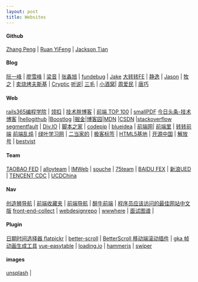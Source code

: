 ```yaml
---
layout: post
title: Websites 
---
```

 
#### Github

[Zhang Peng](https://github.com/dunwu) | [Ruan YiFeng](https://github.com/ruanyf) | [Jackson Tian](https://github.com/JacksonTian)

#### Blog

[阮一峰](http://www.ruanyifeng.com/blog/)  | [廖雪峰](https://www.liaoxuefeng.com/) | [梁音](http://www.cnblogs.com/liangyin/tag/JavaScript/) | [张鑫旭](http://www.zhangxinxu.com/) | [fundebug](https://blog.fundebug.com/) | [Jake](https://jakearchibald.com/)
[大转转FE](http://www.cnblogs.com/zhuanzhuanfe/) | [静逸](http://www.cnblogs.com/liyunhua#top) | [Jason](https://atjason.com/categories/) | [牧之](http://muyunyun.cn/) | [卖烧烤夫斯基](http://www.cnblogs.com/constantince/) | [Cryptic](https://www.jianshu.com/u/4d7dd4c7e51d) 
[听说](https://tasaid.com/)| [三毛](https://jkchao.cn/code) | [小酒窝](https://www.ouyang90.com/)| [周爱民](https://aimingoo.github.io/) | [唐巧](http://blog.devtang.com/)


#### Web 

[rails365编程学院](https://www.rails365.net/) | [领扣](https://leetcode-cn.com/) | [技术胖博客](http://jspang.com/) | [前端 TOP 100](https://www.awesomes.cn/rank?sort=trend) | [smallPDF](https://smallpdf.com/cn/unlock-pdf)
[今日头条-技术博客](https://techblog.toutiao.com/) |[hellogithub](https://hellogithub.com/)   |[Boostlog](https://boostlog.io/)   |[掘金](https://juejin.im/timeline)|[博客园](https://www.cnblogs.com/)|[MDN](https://developer.mozilla.org/zh-CN/) |[CSDN](https://www.csdn.net/?ref=toolbar)     |[stackoverflow](https://stackoverflow.com/) 
[segmentfault](https://segmentfault.com/) | [Div.IO](https://div.io/q#/welcome) | [脚本之家](https://www.jb51.net/)   | [codepip](https://codepip.com/)      | [blueidea](http://bbs.blueidea.com/forum.php) | [前端网](https://www.qdfuns.com/portal.php)| [前端里](http://www.yyyweb.com/)     | [转转前端](http://zzfe.org/#/list) 
[前端乱炖](http://html-js.com/card/29)     | [绿叶学习网](http://www.lvyestudy.com/)  | [二当家的](https://www.erdangjiade.com/)  | [极客标签](http://www.gbtags.com/gb/index.htm)  | [HTML5基地](http://html5.360.cn/)   | [开源中国](https://www.oschina.net/)  | [解放号](https://www.jfh.com/)  | [bestvist](http://www.bestvist.com/h)   

#### Team

[TAOBAO FED](http://taobaofed.org/) | [alloyteam](http://alloyteam.com/) | [IMWeb](http://imweb.io/) | [souche](http://f2e.souche.com/blog/) | [75team](https://75team.com/) | [BAIDU FEX](http://fex.baidu.com/) | [新浪UED](http://ued.sina.com.cn/?cat=6) | [TENCENT CDC](http://cdc.tencent.com/category/books/#search-result) | [UCDChina](http://ucdchina.com/)  

#### Nav 

[创造狮导航](http://chuangzaoshi.com/) | [前端收藏夹](http://collect.w3ctrain.com/) | [前端导航](http://fenav.com/#/p1) | [醉牛前端](http://f2er.club/) | [程序员应该访问的最佳网站中文版](https://github.com/tuteng/Best-websites-a-programmer-should-visit-zh/blob/master/README.md?from=groupmessage&isappinstalled=0#when-you-get-stuck)
[front-end-collect](https://github.com/jikeytang/front-end-collect) | [webdesignrepo](http://webdesignrepo.com/) | [wwwhere](http://wwwhere.io/) | [面试图谱](https://yuchengkai.cn/docs/zh/frontend/) |           

#### Plugin

[日期时间选择器 flatpickr](http://www.jq22.com/yanshi9859) | [better-scroll](https://ustbhuangyi.github.io/better-scroll/doc/zh-hans/)  | [BetterScroll 移动端滚动插件](https://juejin.im/post/59dc572c6fb9a0450f20e40e) | [gka 帧动画生成工具](http://www.alloyteam.com/2017/07/gka/)
[vue-easytable](http://doc.huangsw.com/vue-easytable/app.html#/start) | [loading.io](https://loading.io/) | [hammerjs](http://hammerjs.github.io/) | [swiper](https://www.swiper.com.cn/api/start/2014/1218/140.html)

 
#### images

[unsplash](https://unsplash.com/) | 




